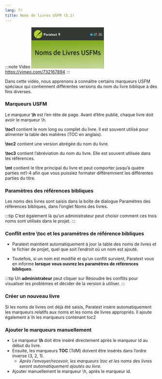 ```yaml
---
lang: fr
title: Noms de livres USFM (5.1)
---
```


:::note Video
[![ ](../media/5.1.png)](https://vimeo.com/732167894)  
https://vimeo.com/732167894
:::

Dans cette vidéo, nous apprenons à connaître certains marqueurs USFM spéciaux qui contiennent différentes versions du nom du livre biblique à des fins diverses.

### Marqueurs USFM

Le marqueur **\\h** est l’en-tête de page. Avant d’être publié, chaque livre doit avoir le marqueur \\h.

**\\toc1** contient le nom long ou complet du livre. Il est souvent utilisé pour alimenter la table des matières (TOC en anglais).

**\\toc2** contient une version abrégée du nom du livre.

**\\toc3** contient l’abréviation du nom du livre. Elle est souvent utilisée dans les références.

**\\mt** contient le titre principal du livre et peut comporter jusqu’à quatre parties mt1-4 afin que vous puissiez formater différemment les différentes parties du titre.

### Paramètres des références bibliques

Les noms des livres sont saisis dans la boîte de dialogue Paramètres des références bibliques, dans l’onglet Noms des livres.

:::tip
C’est également là qu’un administrateur peut choisir comment ces trois noms sont utilisés dans le projet.
:::

### Conflit entre \\toc et les paramètres de référence bibliques

- Paratext maintient automatiquement à jour la table des noms de livres et le fichier de projet, quel que soit l’endroit où un nom est ajouté.

- Toutefois, si un nom est modifié et qu’un conflit survient, Paratext vous en informe **lorsque vous ouvrez les paramètres de références bibliques**.

:::tip
Un **administrateur** peut cliquer sur Résoudre les conflits pour visualiser les problèmes et décider de la version à utiliser.
:::
### Créer un nouveau livre

Si les noms de livres ont déjà été saisis, Paratext insère automatiquement les marqueurs relatifs aux noms et les noms de livres appropriés. Il ajoute également à \\h les marqueurs contenant toc2


### Ajouter le marqueurs manuellement

- Le marqueur **\\h** doit être inséré directement après le marqueur id au début du livre.
- Ensuite, les marqueurs **TOC** (TdM) doivent être insérés dans l’ordre inverse (3, 2, 1).
  -  *Après l’envoyer/recevoir, les marqueurs \\toc et les noms des livres seront automatiquement ajoutés au livre*.
- Ajouter manuellement le marqueur \\h, après le marqueur id.

